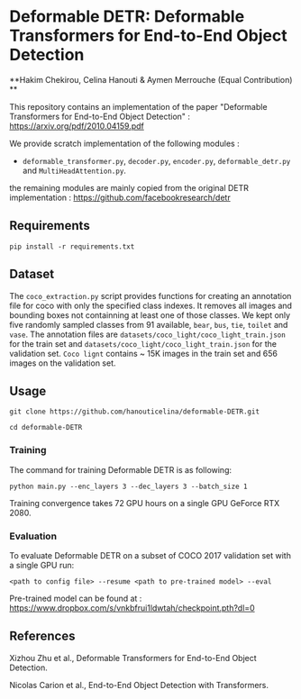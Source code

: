 


# Deformable DETR: Deformable Transformers for End-to-End Object Detection

**Hakim Chekirou, Celina Hanouti & Aymen Merrouche (Equal Contribution) **


This repository contains an implementation of the paper "Deformable Transformers for End-to-End Object Detection" : https://arxiv.org/pdf/2010.04159.pdf 

We provide scratch implementation of the following modules : 

* `deformable_transformer.py`, `decoder.py`, `encoder.py`, `deformable_detr.py` and `MultiHeadAttention.py`.

the remaining modules are mainly copied from the original DETR implementation : https://github.com/facebookresearch/detr


## Requirements

`pip install -r requirements.txt`

## Dataset
The `coco_extraction.py` script provides functions for creating an annotation file for coco with only the specified class indexes. It removes all images and bounding boxes not containning at least one of those classes. We kept only five randomly sampled classes from 91 available, `bear`, `bus`, `tie`, `toilet` and `vase`. The annotation files are `datasets/coco_light/coco_light_train.json` for the train set and `datasets/coco_light/coco_light_train.json` for the validation set. `Coco lignt` contains ~ 15K images in the train set and 656 images on the validation set.


## Usage 

`git clone https://github.com/hanouticelina/deformable-DETR.git`

`cd deformable-DETR`

### Training

The command for training Deformable DETR is as following:

`python main.py --enc_layers 3 --dec_layers 3 --batch_size 1`

Training convergence takes 72 GPU hours on a single GPU GeForce RTX 2080.

### Evaluation

To evaluate Deformable DETR on a subset of COCO 2017 validation set with a single GPU run:

`<path to config file> --resume <path to pre-trained model> --eval`

Pre-trained model can be found at : https://www.dropbox.com/s/vnkbfrui1ldwtah/checkpoint.pth?dl=0


## References
Xizhou Zhu et al., Deformable Transformers for End-to-End Object Detection.

Nicolas Carion et al., End-to-End Object Detection with Transformers.
